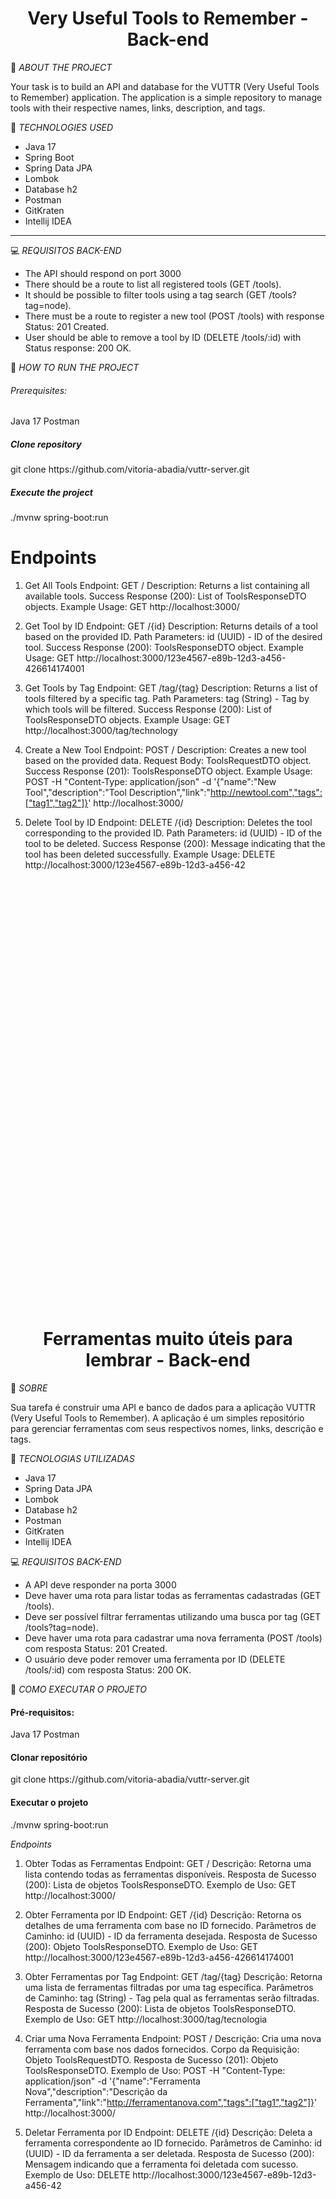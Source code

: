 <h1 align="center"> Very Useful Tools to Remember - Back-end</h1>

🧐 *ABOUT THE PROJECT*

Your task is to build an API and database for the VUTTR (Very Useful Tools to Remember) application. The application is a simple repository to manage tools with their respective names,
links, description, and tags.

🧰 *TECHNOLOGIES USED*

* Java 17 
* Spring Boot
* Spring Data JPA
* Lombok
* Database h2
* Postman
* GitKraten
* Intellij IDEA
---
💻 *REQUISITOS BACK-END*

* The API should respond on port 3000
* There should be a route to list all registered tools (GET /tools).
* It should be possible to filter tools using a tag search (GET /tools?tag=node).
* There must be a route to register a new tool (POST /tools) with response Status: 201 Created.
* User should be able to remove a tool by ID (DELETE /tools/:id) with Status response: 200 OK.

🚩 *HOW TO RUN THE PROJECT*

<h6>Prerequisites: </h6>
Java 17
Postman

<h5>Clone repository</h5>
git clone https://github.com/vitoria-abadia/vuttr-server.git

<h5>Execute the project</h5>
./mvnw spring-boot:run

# Endpoints

1. Get All Tools 
   Endpoint: GET /
   Description: Returns a list containing all available tools.
   Success Response (200): List of ToolsResponseDTO objects.
   Example Usage:
   GET http://localhost:3000/
  
2. Get Tool by ID
   Endpoint: GET /{id}
   Description: Returns details of a tool based on the provided ID.
   Path Parameters: id (UUID) - ID of the desired tool.
   Success Response (200): ToolsResponseDTO object.
   Example Usage:
   GET http://localhost:3000/123e4567-e89b-12d3-a456-426614174001
  
3. Get Tools by Tag
   Endpoint: GET /tag/{tag}
   Description: Returns a list of tools filtered by a specific tag.
   Path Parameters: tag (String) - Tag by which tools will be filtered.
   Success Response (200): List of ToolsResponseDTO objects.
   Example Usage:
   GET http://localhost:3000/tag/technology
  
4. Create a New Tool
   Endpoint: POST /
   Description: Creates a new tool based on the provided data.
   Request Body: ToolsRequestDTO object.
   Success Response (201): ToolsResponseDTO object.
   Example Usage:
   POST -H "Content-Type: application/json" -d '{"name":"New Tool","description":"Tool Description","link":"http://newtool.com","tags":["tag1","tag2"]}' http://localhost:3000/

5. Delete Tool by ID
   Endpoint: DELETE /{id}
   Description: Deletes the tool corresponding to the provided ID.
   Path Parameters: id (UUID) - ID of the tool to be deleted.
   Success Response (200): Message indicating that the tool has been deleted successfully.
   Example Usage:
   DELETE http://localhost:3000/123e4567-e89b-12d3-a456-42
<br>
  <br>
  <br>
  <br>
  <br>
  <br>
  <br>
  <br>
  <br>
  <br>
  <br>
  <br>
  <br>
  <br>
  <br>
  <br>
  <br>
  <br>
  <br>
  <br>
  <br>
  <br>
  <br>
  <br>
  <br>
  <br>
  <br>
  <br>
  <br>
  <br>
  <br>
  <br>
  <br>
  <br>
  <br>
  <br>
  <br>
  <br>
  <br>
  <br>
<h1 align="center"> Ferramentas muito úteis para lembrar - Back-end</h1>

🧐 *SOBRE*

Sua tarefa é construir uma API e banco de dados para a aplicação VUTTR (Very Useful Tools to Remember). A aplicação é um simples repositório para gerenciar ferramentas com seus respectivos nomes, links, descrição e tags.

🧰 *TECNOLOGIAS UTILIZADAS*
* Java 17
* Spring Data JPA
* Lombok
* Database h2
* Postman
* GitKraten
* Intellij IDEA

💻 *REQUISITOS BACK-END*

* A API deve responder na porta 3000
* Deve haver uma rota para listar todas as ferramentas cadastradas (GET /tools).
* Deve ser possível filtrar ferramentas utilizando uma busca por tag (GET /tools?tag=node).
* Deve haver uma rota para cadastrar uma nova ferramenta (POST /tools) com resposta Status: 201 Created. 
* O usuário deve poder remover uma ferramenta por ID (DELETE /tools/:id) com resposta Status: 200 OK.

🚩 *COMO EXECUTAR O PROJETO*

<h4>Pré-requisitos: </h4>
Java 17
Postman

<h4>Clonar repositório</h4>
git clone https://github.com/vitoria-abadia/vuttr-server.git

<h4>Executar o projeto</h4>
./mvnw spring-boot:run

*Endpoints*

1. Obter Todas as Ferramentas
   Endpoint: GET /
   Descrição: Retorna uma lista contendo todas as ferramentas disponíveis.
   Resposta de Sucesso (200): Lista de objetos ToolsResponseDTO.
   Exemplo de Uso:
   GET http://localhost:3000/

2. Obter Ferramenta por ID
   Endpoint: GET /{id}
   Descrição: Retorna os detalhes de uma ferramenta com base no ID fornecido.
   Parâmetros de Caminho: id (UUID) - ID da ferramenta desejada.
   Resposta de Sucesso (200): Objeto ToolsResponseDTO.
   Exemplo de Uso:
   GET http://localhost:3000/123e4567-e89b-12d3-a456-426614174001

3. Obter Ferramentas por Tag
   Endpoint: GET /tag/{tag}
   Descrição: Retorna uma lista de ferramentas filtradas por uma tag específica.
   Parâmetros de Caminho: tag (String) - Tag pela qual as ferramentas serão filtradas.
   Resposta de Sucesso (200): Lista de objetos ToolsResponseDTO.
   Exemplo de Uso:
   GET http://localhost:3000/tag/tecnologia

4. Criar uma Nova Ferramenta
   Endpoint: POST /
   Descrição: Cria uma nova ferramenta com base nos dados fornecidos.
   Corpo da Requisição: Objeto ToolsRequestDTO.
   Resposta de Sucesso (201): Objeto ToolsResponseDTO.
   Exemplo de Uso:
   POST -H "Content-Type: application/json" -d '{"name":"Ferramenta Nova","description":"Descrição da Ferramenta","link":"http://ferramentanova.com","tags":["tag1","tag2"]}' http://localhost:3000/

5. Deletar Ferramenta por ID
   Endpoint: DELETE /{id}
   Descrição: Deleta a ferramenta correspondente ao ID fornecido.
   Parâmetros de Caminho: id (UUID) - ID da ferramenta a ser deletada.
   Resposta de Sucesso (200): Mensagem indicando que a ferramenta foi deletada com sucesso.
   Exemplo de Uso:
   DELETE http://localhost:3000/123e4567-e89b-12d3-a456-42
  